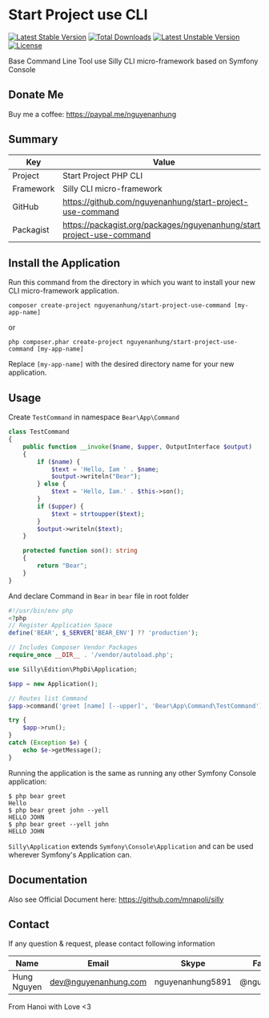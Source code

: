 # Start Project use CLI

[![Latest Stable Version](http://poser.pugx.org/nguyenanhung/start-project-use-command/v)](https://packagist.org/packages/nguyenanhung/start-project-use-command) [![Total Downloads](http://poser.pugx.org/nguyenanhung/start-project-use-command/downloads)](https://packagist.org/packages/nguyenanhung/start-project-use-command) [![Latest Unstable Version](http://poser.pugx.org/nguyenanhung/start-project-use-command/v/unstable)](https://packagist.org/packages/nguyenanhung/start-project-use-command) [![License](http://poser.pugx.org/nguyenanhung/start-project-use-command/license)](https://packagist.org/packages/nguyenanhung/start-project-use-command)

Base Command Line Tool use Silly CLI micro-framework based on Symfony Console

## Donate Me

Buy me a coffee: https://paypal.me/nguyenanhung

## Summary

| Key       | Value                                                        |
| --------- | ------------------------------------------------------------ |
| Project   | Start Project PHP CLI                                        |
| Framework | Silly CLI micro-framework                                    |
| GitHub    | https://github.com/nguyenanhung/start-project-use-command    |
| Packagist | https://packagist.org/packages/nguyenanhung/start-project-use-command |

## Install the Application

Run this command from the directory in which you want to install your new CLI micro-framework application.

```shell
composer create-project nguyenanhung/start-project-use-command [my-app-name]
```

or

```shell
php composer.phar create-project nguyenanhung/start-project-use-command [my-app-name]
```

Replace `[my-app-name]` with the desired directory name for your new application.

## Usage

Create `TestCommand` in namespace `Bear\App\Command`

```php
class TestCommand
{
    public function __invoke($name, $upper, OutputInterface $output)
    {
        if ($name) {
            $text = 'Hello, Iam ' . $name;
            $output->writeln("Bear");
        } else {
            $text = 'Hello, Iam.' . $this->son();
        }
        if ($upper) {
            $text = strtoupper($text);
        }
        $output->writeln($text);
    }

    protected function son(): string
    {
        return "Bear";
    }
}

```

And declare Command in `Bear` in `bear` file in root folder

```php
#!/usr/bin/env php
<?php
// Register Application Space
define('BEAR', $_SERVER['BEAR_ENV'] ?? 'production');

// Includes Composer Vendor Packages
require_once __DIR__ . '/vendor/autoload.php';

use Silly\Edition\PhpDi\Application;

$app = new Application();

// Routes list Command
$app->command('greet [name] [--upper]', 'Bear\App\Command\TestCommand');

try {
    $app->run();
}
catch (Exception $e) {
    echo $e->getMessage();
}

```

Running the application is the same as running any other Symfony Console application:

```
$ php bear greet
Hello
$ php bear greet john --yell
HELLO JOHN
$ php bear greet --yell john
HELLO JOHN
```

`Silly\Application` extends `Symfony\Console\Application` and can be used wherever Symfony's Application can.

## Documentation

Also see Official Document here: https://github.com/mnapoli/silly

## Contact

If any question & request, please contact following information

| Name        | Email                | Skype            | Facebook      |
| ----------- | -------------------- | ---------------- | ------------- |
| Hung Nguyen | dev@nguyenanhung.com | nguyenanhung5891 | @nguyenanhung |

From Hanoi with Love <3
